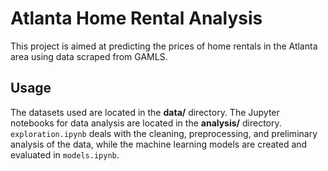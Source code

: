# Atlanta Home Rental Analysis
This project is aimed at predicting the prices of home rentals in the Atlanta area using data scraped from GAMLS.

## Usage
The datasets used are located in the **data/** directory. The Jupyter notebooks for data analysis are located in the **analysis/** directory. ``exploration.ipynb`` deals with the cleaning, preprocessing, and preliminary analysis of the data, while the machine learning models are created and evaluated in ``models.ipynb``.